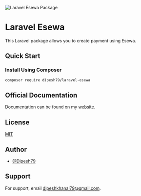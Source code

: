 ![Laravel Esewa Package](https://banners.beyondco.de/LaravelEsewa.png?theme=light&packageManager=composer+require&packageName=dipesh79%2Flaravel-esewa&pattern=architect&style=style_1&description=Laravel+Esewa+-+A+simple+laravel+package+to+integrate+esewa+payment.&md=1&showWatermark=1&fontSize=100px&images=https%3A%2F%2Flaravel.com%2Fimg%2Flogomark.min.svg)
# Laravel Esewa

This Laravel package allows you to create payment using Esewa.

## Quick Start

### Install Using Composer

```sh
composer require dipesh79/laravel-esewa
```

## Official Documentation

Documentation can be found on my [website](https://khanaldipesh.com.np/package/laravel-esewa).



## License

[MIT](https://choosealicense.com/licenses/mit/)


## Author

- [@Dipesh79](https://www.github.com/Dipesh79)


## Support

For support, email dipeshkhanal79@gmail.com.


